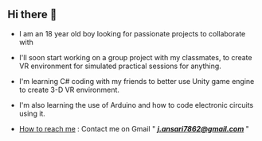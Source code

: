 ## Hi there 👋

- I am an 18 year old boy looking for passionate projects to collaborate with
- I'll soon start working on a group project with my classmates, to create VR environment for simulated practical sessions for anything.
- I'm learning C# coding with my friends to better use Unity game engine to create 3-D VR environment.
- I'm also learning the use of Arduino and how to code electronic circuits using it.

- <ins>How to reach me</ins> : Contact me on Gmail " ***j.ansari7862@gmail.com*** "

<!--
**AnonymousNo0b/AnonymousNo0b** is a ✨ _special_ ✨ repository because its `README.md` (this file) appears on your GitHub profile.

Here are some ideas to get you started:

- 🔭 I’m currently working on ...
- 🌱 I’m currently learning ...
- 👯 I’m looking to collaborate on ...
- 🤔 I’m looking for help with ...
- 💬 Ask me about ...
- 📫 How to reach me: ...
- 😄 Pronouns: ...
- ⚡ Fun fact: ...
-->
